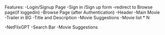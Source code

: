 

Features:
-Login/Signup Page
    -Sign in /Sign up form
    -redirect to Browse page(if loggedin)
-Browse Page (after Authentication)
    -Header
    -Main Movie
        -Trailer in BG
        -Title and Description
        -Movie Suggestions
            -Movie list * N

-NetFlixGPT
    -Search Bar
    -Movie Suggestions